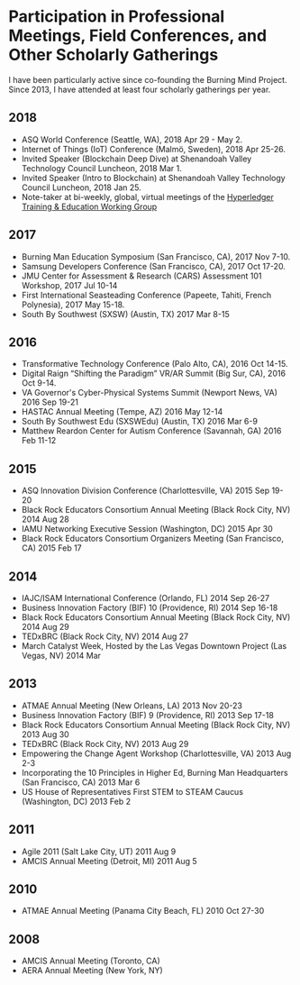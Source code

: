 # Participation in Professional Meetings, Field Conferences, and Other Scholarly Gatherings

I have been particularly active since co-founding the Burning Mind Project. Since 2013, I have attended at least four scholarly gatherings per year.

## 2018
* ASQ World Conference (Seattle, WA), 2018 Apr 29 - May 2.
* Internet of Things (IoT) Conference (Malmö, Sweden), 2018 Apr 25-26.
* Invited Speaker (Blockchain Deep Dive) at Shenandoah Valley Technology Council Luncheon, 2018 Mar 1.
* Invited Speaker (Intro to Blockchain) at Shenandoah Valley Technology Council Luncheon, 2018 Jan 25.
* Note-taker at bi-weekly, global, virtual meetings of the [Hyperledger Training & Education Working Group](https://www.hyperledger.org/blog/2017/12/13/introducing-the-hyperledger-training-education-working-group)

## 2017
* Burning Man Education Symposium (San Francisco, CA), 2017 Nov 7-10.
* Samsung Developers Conference (San Francisco, CA), 2017 Oct 17-20.
* JMU Center for Assessment & Research (CARS) Assessment 101 Workshop, 2017 Jul 10-14
* First International Seasteading Conference (Papeete, Tahiti, French Polynesia), 2017 May 15-18.
* South By Southwest (SXSW) (Austin, TX) 2017 Mar 8-15

## 2016
* Transformative Technology Conference (Palo Alto, CA), 2016 Oct 14-15.
* Digital Raign “Shifting the Paradigm” VR/AR Summit (Big Sur, CA), 2016 Oct 9-14.
* VA Governor's Cyber-Physical Systems Summit (Newport News, VA) 2016 Sep 19-21
* HASTAC Annual Meeting (Tempe, AZ) 2016 May 12-14
* South By Southwest Edu (SXSWEdu) (Austin, TX) 2016 Mar 6-9
* Matthew Reardon Center for Autism Conference (Savannah, GA) 2016 Feb 11-12

## 2015
* ASQ Innovation Division Conference (Charlottesville, VA) 2015 Sep 19-20
* Black Rock Educators Consortium Annual Meeting (Black Rock City, NV) 2014 Aug 28
* IAMU Networking Executive Session (Washington, DC) 2015 Apr 30
* Black Rock Educators Consortium Organizers Meeting (San Francisco, CA) 2015 Feb 17

## 2014
* IAJC/ISAM International Conference (Orlando, FL) 2014 Sep 26-27
* Business Innovation Factory (BIF) 10 (Providence, RI) 2014 Sep 16-18
* Black Rock Educators Consortium Annual Meeting (Black Rock City, NV) 2014 Aug 29
* TEDxBRC (Black Rock City, NV) 2014 Aug 27
* March Catalyst Week, Hosted by the Las Vegas Downtown Project (Las Vegas, NV) 2014 Mar

## 2013
* ATMAE Annual Meeting (New Orleans, LA) 2013 Nov 20-23
* Business Innovation Factory (BIF) 9 (Providence, RI) 2013 Sep 17-18
* Black Rock Educators Consortium Annual Meeting (Black Rock City, NV) 2013 Aug 30
* TEDxBRC (Black Rock City, NV) 2013 Aug 29
* Empowering the Change Agent Workshop (Charlottesville, VA) 2013 Aug 2-3
* Incorporating the 10 Principles in Higher Ed, Burning Man Headquarters (San Francisco, CA) 2013 Mar 6
* US House of Representatives First STEM to STEAM Caucus (Washington, DC) 2013 Feb 2

## 2011
* Agile 2011 (Salt Lake City, UT) 2011 Aug 9
* AMCIS Annual Meeting (Detroit, MI) 2011 Aug 5

## 2010
* ATMAE Annual Meeting (Panama City Beach, FL) 2010 Oct 27-30

## 2008
* AMCIS Annual Meeting (Toronto, CA)
* AERA Annual Meeting (New York, NY) 
